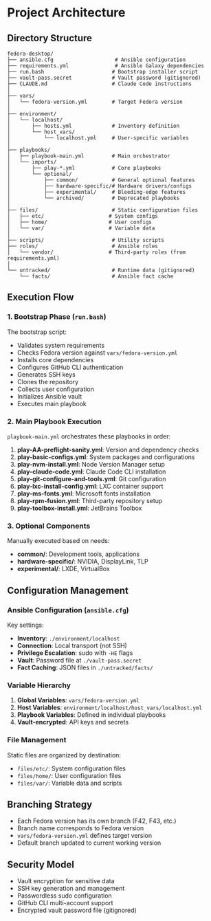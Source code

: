 # Project Architecture

## Directory Structure

```
fedora-desktop/
├── ansible.cfg                    # Ansible configuration
├── requirements.yml               # Ansible Galaxy dependencies
├── run.bash                      # Bootstrap installer script
├── vault-pass.secret             # Vault password (gitignored)
├── CLAUDE.md                     # Claude Code instructions
│
├── vars/
│   └── fedora-version.yml        # Target Fedora version
│
├── environment/
│   └── localhost/
│       ├── hosts.yml             # Inventory definition
│       └── host_vars/
│           └── localhost.yml     # User-specific variables
│
├── playbooks/
│   ├── playbook-main.yml         # Main orchestrator
│   └── imports/
│       ├── play-*.yml            # Core playbooks
│       └── optional/
│           ├── common/           # General optional features
│           ├── hardware-specific/# Hardware drivers/configs
│           ├── experimental/     # Bleeding-edge features
│           └── archived/         # Deprecated playbooks
│
├── files/                        # Static configuration files
│   ├── etc/                     # System configs
│   ├── home/                    # User configs
│   └── var/                     # Variable data
│
├── scripts/                      # Utility scripts
├── roles/                        # Ansible roles
│   └── vendor/                  # Third-party roles (from requirements.yml)
│
└── untracked/                    # Runtime data (gitignored)
    └── facts/                    # Ansible fact cache
```

## Execution Flow

### 1. Bootstrap Phase (`run.bash`)

The bootstrap script:
- Validates system requirements
- Checks Fedora version against `vars/fedora-version.yml`
- Installs core dependencies
- Configures GitHub CLI authentication
- Generates SSH keys
- Clones the repository
- Collects user configuration
- Initializes Ansible vault
- Executes main playbook

### 2. Main Playbook Execution

`playbook-main.yml` orchestrates these playbooks in order:

1. **play-AA-preflight-sanity.yml**: Version and dependency checks
2. **play-basic-configs.yml**: System packages and configurations
3. **play-nvm-install.yml**: Node Version Manager setup
4. **play-claude-code.yml**: Claude Code CLI installation
5. **play-git-configure-and-tools.yml**: Git configuration
6. **play-lxc-install-config.yml**: LXC container support
7. **play-ms-fonts.yml**: Microsoft fonts installation
8. **play-rpm-fusion.yml**: Third-party repository setup
9. **play-toolbox-install.yml**: JetBrains Toolbox

### 3. Optional Components

Manually executed based on needs:
- **common/**: Development tools, applications
- **hardware-specific/**: NVIDIA, DisplayLink, TLP
- **experimental/**: LXDE, VirtualBox

## Configuration Management

### Ansible Configuration (`ansible.cfg`)

Key settings:
- **Inventory**: `./environment/localhost`
- **Connection**: Local transport (not SSH)
- **Privilege Escalation**: sudo with `-HE` flags
- **Vault**: Password file at `./vault-pass.secret`
- **Fact Caching**: JSON files in `./untracked/facts/`

### Variable Hierarchy

1. **Global Variables**: `vars/fedora-version.yml`
2. **Host Variables**: `environment/localhost/host_vars/localhost.yml`
3. **Playbook Variables**: Defined in individual playbooks
4. **Vault-encrypted**: API keys and secrets

### File Management

Static files are organized by destination:
- `files/etc/`: System configuration files
- `files/home/`: User configuration files
- `files/var/`: Variable data and scripts

## Branching Strategy

- Each Fedora version has its own branch (F42, F43, etc.)
- Branch name corresponds to Fedora version
- `vars/fedora-version.yml` defines target version
- Default branch updated to current working version

## Security Model

- Vault encryption for sensitive data
- SSH key generation and management
- Passwordless sudo configuration
- GitHub CLI multi-account support
- Encrypted vault password file (gitignored)